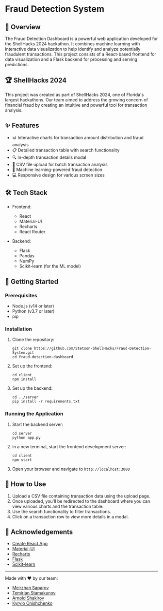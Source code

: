 # Fraud Detection System

## 🚀 Overview

The Fraud Detection Dashboard is a powerful web application developed for the ShellHacks 2024 hackathon. It combines machine learning with interactive data visualization to help identify and analyze potentially fraudulent transactions. This project consists of a React-based frontend for data visualization and a Flask backend for processing and serving predictions.

## 🏆 ShellHacks 2024

This project was created as part of ShellHacks 2024, one of Florida's largest hackathons. Our team aimed to address the growing concern of financial fraud by creating an intuitive and powerful tool for transaction analysis.

## ✨ Features

- 📊 Interactive charts for transaction amount distribution and fraud analysis
- 📋 Detailed transaction table with search functionality
- 🔍 In-depth transaction details modal
- 📁 CSV file upload for batch transaction analysis
- 🧠 Machine learning-powered fraud detection
- 💻 Responsive design for various screen sizes

## 🛠️ Tech Stack

- Frontend:
  - React
  - Material-UI
  - Recharts
  - React Router

- Backend:
  - Flask
  - Pandas
  - NumPy
  - Scikit-learn (for the ML model)

## 🏁 Getting Started

### Prerequisites

- Node.js (v14 or later)
- Python (v3.7 or later)
- pip

### Installation

1. Clone the repository:
   ```
   git clone https://github.com/Stetson-ShellHacks/Fraud-Detection-System.git
   cd fraud-detection-dashboard
   ```

2. Set up the frontend:
   ```
   cd client
   npm install
   ```

3. Set up the backend:
   ```
   cd ../server
   pip install -r requirements.txt
   ```

### Running the Application

1. Start the backend server:
   ```
   cd server
   python app.py
   ```

2. In a new terminal, start the frontend development server:
   ```
   cd client
   npm start
   ```

3. Open your browser and navigate to `http://localhost:3000`

## 📖 How to Use

1. Upload a CSV file containing transaction data using the upload page.
2. Once uploaded, you'll be redirected to the dashboard where you can view various charts and the transaction table.
3. Use the search functionality to filter transactions.
4. Click on a transaction row to view more details in a modal.

## 👏 Acknowledgements

- [Create React App](https://github.com/facebook/create-react-app)
- [Material-UI](https://mui.com/)
- [Recharts](https://recharts.org/)
- [Flask](https://flask.palletsprojects.com/)
- [Scikit-learn](https://scikit-learn.org/)

---

Made with ❤️ by our team:
- [Meirzhan Saparov](https://github.com/Meirzhan05)
- [Temirlan Stamakunov](https://github.com/stamakunov7)
- [Arnold Shakirov](https://github.com/arnold-shakirov)
- [Kyrylo Onishchenko](https://github.com/kyrylooni)
